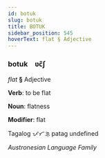```yaml
---
id: botuk
slug: botuk
title: BOTUK
sidebar_position: 545
hoverText: flat § Adjective
---
```


### botuk&emsp;<span kind="abugida">ʋc̑ʃ</span>

*flat* **§** Adjective

**Verb**: to be flat

**Noun**: flatness

**Modifier**: flat

Tagalog ᜉᜆᜄ᜔ patag undefined

*Austronesian Language Family*